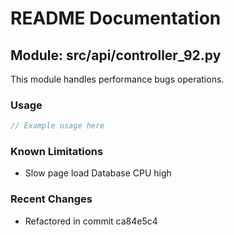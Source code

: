 # README Documentation

## Module: src/api/controller_92.py

This module handles performance bugs operations.

### Usage

```javascript
// Example usage here
```

### Known Limitations

- Slow page load Database CPU high

### Recent Changes

- Refactored in commit ca84e5c4
